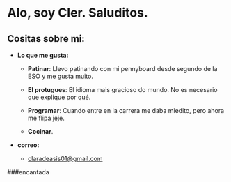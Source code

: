 # **Alo, soy Cler. Saluditos.**

## **Cositas sobre mi:**

* **Lo que me gusta:**
    * **Patinar**: Llevo patinando con mi pennyboard desde segundo de la ESO y me gusta muito.

    * **El protugues**: El idioma mais gracioso do mundo. No es necesario que explique por qué.
    
    * **Programar**: Cuando entre en la carrera me daba miedito, pero ahora me flipa jeje.
    
    * **Cocinar**.

* **correo:**

    * claradeasis01@gmail.com

###encantada
